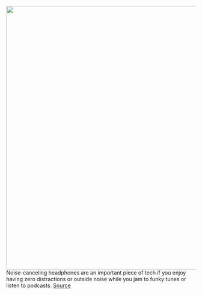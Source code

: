 <img src='https://cdn.vox-cdn.com/thumbor/IRSWOyA7uhfM4Itw4PuTO_tCEuw=/0x0:2040x1360/1200x800/filters:focal(857x517:1183x843)/cdn.vox-cdn.com/uploads/chorus_image/image/67930971/akrales_190716_3546_0312.5.jpg' width='700px' /><br/>
Noise-canceling headphones are an important piece of tech if you enjoy having zero distractions or outside noise while you jam to funky tunes or listen to podcasts.
<a href='https://www.theverge.com/21585574/black-friday-headphones-deals-noise-canceling-cyber-monday'> Source <a/>